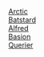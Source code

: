 [Arctic](https://app.hackthebox.com/machines/9)
<br/>
[Batstard](https://app.hackthebox.com/machines/7)
<br/>
[Alfred](https://app.hackthebox.com/machines/460)
<br/>
[Basion](https://app.hackthebox.com/machines/186)
<br/>
[Querier](https://app.hackthebox.com/machines/175)
